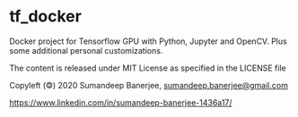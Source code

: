 # tf_docker
Docker project for Tensorflow GPU with Python, Jupyter and OpenCV.
Plus some additional personal customizations.

The content is released under MIT License as specified in the LICENSE file

Copyleft (&#127279;) 2020 Sumandeep Banerjee, sumandeep.banerjee@gmail.com

https://www.linkedin.com/in/sumandeep-banerjee-1436a17/

